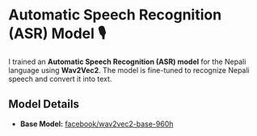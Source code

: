 # Automatic Speech Recognition (ASR) Model 🎙️

I trained an **Automatic Speech Recognition (ASR) model** for the Nepali language using **Wav2Vec2**. The model is fine-tuned to recognize Nepali speech and convert it into text.

## Model Details  
- **Base Model:** [facebook/wav2vec2-base-960h](https://huggingface.co/facebook/wav2vec2-base-960h)  

